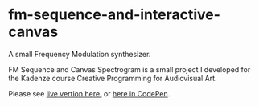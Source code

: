 # fm-sequence-and-interactive-canvas
A small Frequency Modulation synthesizer.

FM Sequence and Canvas Spectrogram is a small project I developed for the Kadenze course Creative Programming for Audiovisual Art.

Please see [live vertion here.](https://irvang.github.io/fm-sequence-and-interactive-canvas/) or [here in CodePen](https://codepen.io/irvingangulo/pen/ypbqOa).
